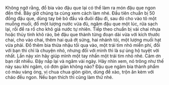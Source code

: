 Không ngờ rằng, đổ bia vào đậu que lại có thể làm ra món đậu que ngon đến thế. Bây giờ chúng ta cùng xem cách làm nhé. Đầu tiên chuẩn bị 50 đồng đậu que, dùng tay bẻ bỏ đầu và đuôi đậu đi, sau đó cho vào tô một muỗng muối, đổ một lượng nước vừa đủ, ngâm đậu que một lúc, rửa sạch lại, rồi để ra rổ cho khô giá nước tự nhiên. Tiếp theo chuẩn bị vài chai nhựa hoặc thủy tinh khô ráo, bẻ đậu que thành từng đoạn dài vừa với kích thước chai, cho vào chai, thêm hai quả ớt sừng, hai nhánh tỏi, một lượng muối hạt vừa phải. Đổ thêm bia thừa nhậu tối qua vào, một trái tim nhỏ miễn phí, đối với bạn thì chỉ là chuyện nhỏ, nhưng đối với mình thì là sự ủng hộ tuyệt vời nhất. Lần này xin hãy giúp mình một tay nhấn một trái tim nhỏ nhé. Cảm ơn bạn rất nhiều. Đậy nắp lại và ngâm vài ngày. Hãy nhìn xem, nó trông như thế này sau khi ngâm, có đơn giản không nào? Đậu que ngâm bia thành phẩm có màu vàng óng, vị chua chua giòn giòn, dùng để xào, trộn ăn kèm với cháo đều ngon. Nếu bạn thích thì cũng làm thử nhé.